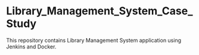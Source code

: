 # Library_Management_System_Case_Study
This repository contains Library Management System application using Jenkins and Docker.
